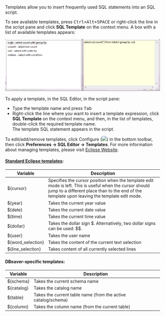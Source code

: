 Templates allow you to insert frequently used SQL statements into an SQL script.

To see available templates, press <kbd>Ctrl+Alt+SPACE</kbd> or right-click the line in the script pane and click **SQL Template** on the context menu. A box with a list of available templates appears:

![](images/ug/Available-templates.png)

To apply a template, in the SQL Editor, in the script pane:
* Type the template name and press <kbd>Tab</kbd>
* Right-click the line where you want to insert a template expression, click **SQL Template** on the context menu, and then, in the list of templates, double-click the required template name.  
The template SQL statement appears in the script.
  
To edit/add/remove templates, click Configure (<img src="https://www.dropbox.com/s/h01225sper0kfjw/Configure%20columns%20icon.png?raw=1"/>) in the bottom toolbar, then click **Preferences -> SQL Editor -> Templates**. 
For more information about managing templates, please visit [Eclipse Website](http://help.eclipse.org/juno/index.jsp?topic=%2Forg.eclipse.jdt.doc.user%2Fconcepts%2Fconcept-editor-templates.htm).

#### [Standard Eclipse templates](http://help.eclipse.org/juno/topic/org.eclipse.jdt.doc.user/concepts/concept-template-variables.htm?cp=1_2_6_0):  

| Variable | Description |
-----------|-------------|
|${cursor} | Specifies the cursor position when the template edit mode is left. This is useful when the cursor should jump to a different place than to the end of the template upon leaving the template edit mode. |
|${year} | Takes the current year value |
|${date} | Takes the current date value |
|${time} | Takes the current time value |
|${dollar} | Takes the dollar sign $. Alternatively, two dollar signs can be used: $$. |
|${user} | Takes the user name |
|${word_selection} | Takes the content of the current text selection |
|${line_selection} | Takes content of all currently selected lines

#### DBeaver-specific templates:  

| Variable | Description |
-----------|-------------|
|${schema} | Takes the current schema name |
|${catalog} | Takes the catalog name |
|${table} | Takes the current table name (from the active catalog/schema) |
|${column} | Takes the column name (from the current table) |

